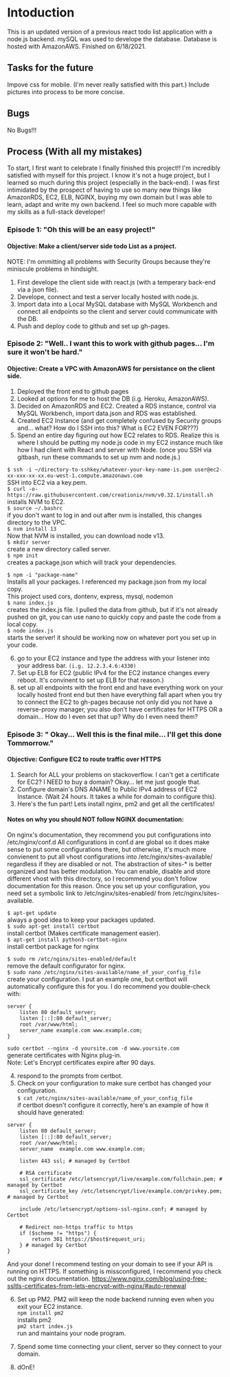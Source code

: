 # Intoduction
This is an updated version of a previous react todo list application with a node.js backend.
mySQL was used to develope the database.
Database is hosted with AmazonAWS.
Finished on 6/18/2021.

## Tasks for the future
Impove css for mobile.
(I'm never really satisfied with this part.)
Include pictures into process to be more concise.

## Bugs
No Bugs!!!

## Process (With all my mistakes)
To start, I first want to celebrate I finally finished this project!!
I'm incredibly satisfied with myself for this project. I know it's not a huge project, but I learned
so much during this project (especially in the back-end). I was first intimidated by the prospect of
having to use so many new things like AmazonRDS, EC2, ELB, NGINX, buying my own domain 
but I was able to learn, adapt and write my own backend. I feel so much more 
capable with my skills as a full-stack developer!

### Episode 1: "Oh this will be an easy project!"
#### Objective: Make a client/server side todo List as a project.
NOTE: I'm ommitting all problems with Security Groups because they're miniscule problems in hindsight.
1. First develope the client side with react.js (with a temperary back-end via a json file).
2. Develope, connect and test a server locally hosted with node.js.
3. Import data into a Local MySQL database with MySQL Workbench and connect all endpoints so the client and server could communicate with the DB.
4. Push and deploy code to github and set up gh-pages.

### Episode 2: "Well.. I want this to work with github pages... I'm sure it won't be hard."
#### Objective: Create a VPC with AmazonAWS for persistance on the client side.
1. Deployed the front end to github pages
2. Looked at options for me to host the DB (i.g. Heroku, AmazonAWS).
3. Decided on AmazonRDS and EC2. Created a RDS instance, control via MySQL Workbench, import data.json and RDS was established.
4. Created EC2 Instance (and get completely confused by Security groups and... what? How do I SSH into this? What is EC2 EVEN FOR???)
5. Spend an entire day figuring out how EC2 relates to RDS. Realize this is where I should be putting my node.js code in my EC2 instance much like how I had client with React and server with Node.
(once you SSH via gitbash, run these commands to set up nvm and node.js.)

`$ ssh -i ~/directory-to-sshkey/whatever-your-key-name-is.pem user@ec2-xx-xxx-xx-xx.eu-west-1.compute.amazonaws.com` <br />
SSH into EC2 via a key.pem.<br />
`$ curl -o- https://raw.githubusercontent.com/creationix/nvm/v0.32.1/install.sh` <br />
installs NVM to EC2.<br />
`$ source ~/.bashrc` <br />
if you don't want to log in and out after nvm is installed, this changes directory to the VPC.<br />
`$ nvm install 13` <br />
Now that NVM is installed, you can download node v13.<br />
`$ mkdir server` <br />
create a new directory called server.<br />
`$ npm init`<br />
creates a package.json which will track your dependencies.<br />

`$ npm -i "package-name"` <br />
Installs all your packages. I referenced my package.json from my local copy.<br />
This project used cors, dontenv, express, mysql, nodemon<br />
`$ nano index.js`<br />
creates the index.js file. I pulled the data from github, but if it's not already pushed on git, you can use nano to quickly copy and paste the code from a local copy.<br />
`$ node index.js` <br />
starts the server! it should be working now on whatever port you set up in your code.<br />

6. go to your EC2 instance and type the address with your listener into your address bar. `(i.g. 12.2.3.4.6:4330)`<br />
7. Set up ELB for EC2 (public IPv4 for the EC2 instance changes every reboot. It's convinent to set up ELB for that reason.)<br />
8. set up all endpoints with the front end and have everything work on your locally hosted front end but then have everything fall apart when you try to connect the EC2 to gh-pages because not only did you not have a reverse-proxy manager, you also don't have certificates for HTTPS OR a domain... How do I even set that up? Why do I even need them?

### Episode 3: " Okay... Well this is the final mile... I'll get this done Tommorrow."
#### Objective: Configure EC2 to route traffic over HTTPS
1. Search for ALL your problems on stackoverflow. I can't get a certificate for EC2? I NEED to buy a domain? Okay... let me just google that.
2. Configure domain's DNS ANAME to Public IPv4 address of EC2 Instance. (Wait 24 hours. It takes a while for domain to configure this).
3. Here's the fun part! Lets install nginx, pm2 and get all the certificates!

#### Notes on why you should NOT follow NGINX documentation:
 On nginx's documentation, they recommend you put configurations into /etc/nginx/conf.d
 All configurations in conf.d are global so it does make sense to put some configurations there, but otherwise,
 it's much more convienent to put all vhost configurations into /etc/nginx/sites-available/ regardless if they are disabled or not.
 The abstraction of sites-* is better organized and has better modulation. You can enable, disable and store different vhost with this directory, 
 so I recommend you don't follow documentation for this reason.
 Once you set up your configuration, you need set a symbolic link to /etc/nginx/sites-enabled/ from /etc/nginx/sites-available.
 
`$ apt-get update` <br />
always a good idea to keep your packages updated.<br />
`$ sudo apt-get install certbot`<br />
install certbot (Makes certificate management easier).<br />
`$ apt-get install python3-certbot-nginx`<br />
install certbot package for nginx<br />

`$ sudo rm /etc/nginx/sites-enabled/default` <br />
remove the default configurator for nginx.<br />
`$ sudo nano /etc/nginx/sites-available/name_of_your_config_file` <br />
create your configuration. I put an example one, but certbot will automatically configure this for you. I do recommend you double-check with:<br />


```
server {
    listen 80 default_server;
    listen [::]:80 default_server;
    root /var/www/html;
    server_name example.com www.example.com;
}
```
`sudo certbot --nginx -d yoursite.com -d www.yoursite.com`<br />
generate certificates with Nginx plug-in.<br />
Note: Let's Encrypt certificates expire after 90 days.<br />

4. respond to the prompts from certbot.<br />
5. Check on your configuration to make sure certbot has changed your configuration.<br />
`$ cat /etc/nginx/sites-available/name_of_your_config_file`<br />
if certbot doesn't configure it correctly, here's an example of how it should have generated:<br />
```
server {
    listen 80 default_server;
    listen [::]:80 default_server;
    root /var/www/html;
    server_name  example.com www.example.com;

    listen 443 ssl; # managed by Certbot

    # RSA certificate
    ssl_certificate /etc/letsencrypt/live/example.com/fullchain.pem; # managed by Certbot
    ssl_certificate_key /etc/letsencrypt/live/example.com/privkey.pem; # managed by Certbot

    include /etc/letsencrypt/options-ssl-nginx.conf; # managed by Certbot

    # Redirect non-https traffic to https
    if ($scheme != "https") {
        return 301 https://$host$request_uri;
    } # managed by Certbot
}
```
And your done! I recommend testing on your domain to see if your API is running on HTTPS.
If something is missconfigured, I recommend you check out the nginx documentation.
https://www.nginx.com/blog/using-free-ssltls-certificates-from-lets-encrypt-with-nginx/#auto-renewal

6. Set up PM2. PM2 will keep the node backend running even when you exit your EC2 instance.<br />
`npm install pm2`<br />
installs pm2<br />
`pm2 start index.js`<br />
run and maintains your node program.<br />

7. Spend some time connecting your client, server so they connect to your domain.

8. dOnE!
